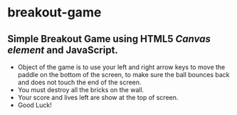 # breakout-game

## Simple Breakout Game using HTML5 *Canvas element* and JavaScript.

* Object of the game is to use your left and right arrow keys to move the paddle on the bottom of the screen, to make sure the ball bounces back and does not touch the end of the screen. 
* You must destroy all the bricks on the wall.
* Your score and lives left are show at the top of screen.
* Good Luck!

